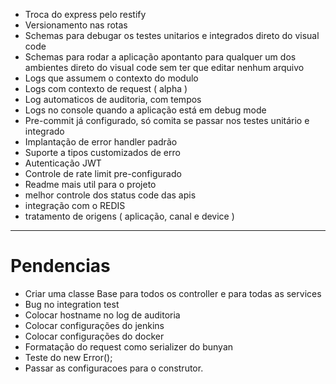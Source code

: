 <!-- node cacheia os requires http://justjs.com/posts/singletons-in-node-js-modules-cannot-be-trusted-or-why-you-can-t-just-do-var-foo-require-baz-init -->

- Troca do express pelo restify
- Versionamento nas rotas
- Schemas para debugar os testes unitarios e integrados direto do visual code
- Schemas para rodar a aplicação apontanto para qualquer um dos ambientes direto do visual code sem ter que editar nenhum arquivo
- Logs que assumem o contexto do modulo
- Logs com contexto de request ( alpha )
- Log automaticos de auditoria, com tempos
- Logs no console quando a aplicação está em debug mode
- Pre-commit já configurado, só comita se passar nos testes unitário e integrado
- Implantação de error handler padrão
- Suporte a tipos customizados de erro
- Autenticação JWT
- Controle de rate limit pre-configurado
- Readme mais util para o projeto
- melhor controle dos status code das apis 
- integração com o REDIS
- tratamento de origens ( aplicação, canal e device )

---

# Pendencias

- Criar uma classe Base para todos os controller e para todas as services
- Bug no integration test
- Colocar hostname no log de auditoria
- Colocar configurações do jenkins
- Colocar configurações do docker
- Formatação do request como serializer do bunyan
- Teste do new Error();
- Passar as configuracoes para o construtor.